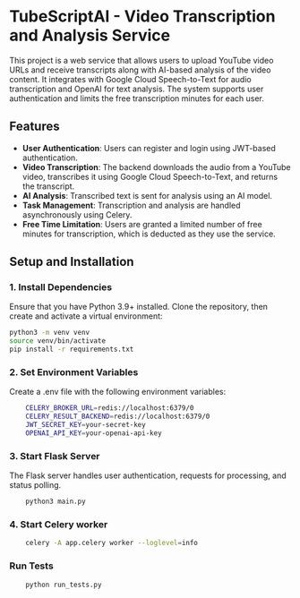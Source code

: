 # TubeScriptAI - Video Transcription and Analysis Service

This project is a web service that allows users to upload YouTube video URLs and receive transcripts along with AI-based analysis of the video content. It integrates with Google Cloud Speech-to-Text for audio transcription and OpenAI for text analysis. The system supports user authentication and limits the free transcription minutes for each user.

## Features

- **User Authentication**: Users can register and login using JWT-based authentication.
- **Video Transcription**: The backend downloads the audio from a YouTube video, transcribes it using Google Cloud Speech-to-Text, and returns the transcript.
- **AI Analysis**: Transcribed text is sent for analysis using an AI model.
- **Task Management**: Transcription and analysis are handled asynchronously using Celery.
- **Free Time Limitation**: Users are granted a limited number of free minutes for transcription, which is deducted as they use the service.

## Setup and Installation

### 1. Install Dependencies

Ensure that you have Python 3.9+ installed. Clone the repository, then create and activate a virtual environment:

```bash
python3 -m venv venv
source venv/bin/activate
pip install -r requirements.txt
```

### 2. Set Environment Variables

Create a .env file with the following environment variables:

```bash
    CELERY_BROKER_URL=redis://localhost:6379/0
    CELERY_RESULT_BACKEND=redis://localhost:6379/0
    JWT_SECRET_KEY=your-secret-key
    OPENAI_API_KEY=your-openai-api-key
```

### 3. Start Flask Server

The Flask server handles user authentication, requests for processing, and status polling.

```bash
    python3 main.py
```

### 4. Start Celery worker

```bash
    celery -A app.celery worker --loglevel=info
```

### Run Tests

```bash
    python run_tests.py
```
